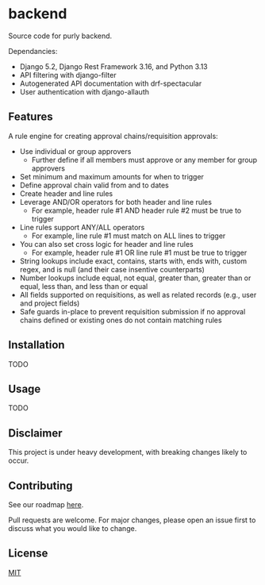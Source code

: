 # backend

Source code for purly backend.

Dependancies:

- Django 5.2, Django Rest Framework 3.16, and Python 3.13
- API filtering with django-filter
- Autogenerated API documentation with drf-spectacular
- User authentication with django-allauth


## Features

A rule engine for creating approval chains/requisition approvals:

- Use individual or group approvers
    - Further define if all members must approve or any member for group approvers
- Set minimum and maximum amounts for when to trigger
- Define approval chain valid from and to dates
- Create header and line rules
- Leverage AND/OR operators for both header and line rules
    - For example, header rule #1 AND header rule #2 must be true to trigger
- Line rules support ANY/ALL operators
    - For example, line rule #1 must match on ALL lines to trigger
- You can also set cross logic for header and line rules
    - For example, header rule #1 OR line rule #1 must be true to trigger
- String lookups include exact, contains, starts with, ends with, custom regex, and is null (and their case insentive counterparts)
- Number lookups include equal, not equal, greater than, greater than or equal, less than, and less than or equal
- All fields supported on requisitions, as well as related records (e.g., user and project fields)
- Safe guards in-place to prevent requisition submission if no approval chains defined or existing ones do not contain matching rules

## Installation

TODO

## Usage

TODO

## Disclaimer

This project is under heavy development, with breaking changes likely to occur.

## Contributing

See our roadmap [here](https://github.com/orgs/getpurly/projects/3).

Pull requests are welcome. For major changes, please open an issue first to discuss what you would like to change.

## License

[MIT](https://github.com/getpurly/backend/blob/main/LICENSE)
